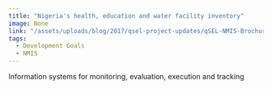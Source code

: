 ```yaml
---
title: "Nigeria's health, education and water facility inventory"
image: None
link: "/assets/uploads/blog/2017/qsel-project-updates/qSEL-NMIS-Brochure-2017.pdf"
tags:
  - Development Goals
  - NMIS
---
```


<p>Information systems for monitoring, evaluation, execution and tracking</p>

